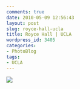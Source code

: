 ```yaml
---
comments: true
date: 2010-05-09 12:56:43
layout: post
slug: royce-hall-ucla
title: Royce Hall | UCLA
wordpress_id: 3405
categories:
- PhotoBlog
tags:
- UCLA
---
```


![](http://ryanfitzer.com/main/wp-content/uploads/2010/05/2010-05-05-at-22-06-23.jpg)

